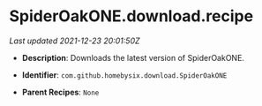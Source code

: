 # SpiderOakONE.download.recipe

_Last updated 2021-12-23 20:01:50Z_

- **Description**: Downloads the latest version of SpiderOakONE.

- **Identifier**: `com.github.homebysix.download.SpiderOakONE`

- **Parent Recipes**: `None`
